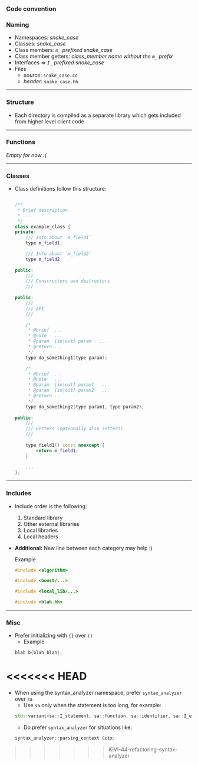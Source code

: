 ### Code convention 

### Naming

- Namespaces: *snake_case*
- Classes: *snake_case*
- Class members: *`m_` prefixed snake_case*
- Class member getters: *class_member name without the `m_` prefix*
- Interfaces => *`I_` prefixed snake_case*
- Files
    - _source_: `snake_case.cc`
    - _header_: `snake_case.hh`
        
-------

### Structure
- Each directory is compiled as a separate library which gets included
from higher level client code

-------

### Functions

*Empty for now :(*

-------
        
### Classes
- Class definitions follow this structure:
        
    ```c++
  
    /**
     * Brief description
     * ...
     */
    class example_class {
    private:
        /// Info about `m_field1`
        type m_field1;
  
        /// Info about `m_field2`
        type m_field2;
        
    public:
        ///
        /// Constructors and destructors
        ///
        
    public:
        ///
        /// API
        ///
  
        /*
         * @brief  ... 
         * @note   ...  
         * @param  [in|out] param   ...
         * @return ...
         */
        type do_something1(type param);
  
        /*
         * @brief  ... 
         * @note   ...  
         * @param  [in|out] param1   ...
         * @param  [in|out] param2   ...
         * @return ...
         */
        type do_something2(type param1, type param2);
        
    public:
        ///
        /// Getters (optionally also setters)
        ///
        
        type field1() const noexcept {
            return m_field1;
        }
        
        ...
    };
    ```
  
 ----------------
 ### Includes
 - Include order is the following:
    1. Standard library
    2. Other external libraries
    3. Local libraries
    4. Local headers
 - **Additional:** New line between each category may help :)
    
    Example
    ```c++
   #include <algorithm>

   #include <boost/...>

   #include <local_lib/...>

   #include <blah.hh>
   
    ```
   
-----------------
### Misc
- Prefer initializing with `{}` over `()`
    + Example
    ```cpp
    blah b{blah_blah};
    ```
<<<<<<< HEAD
=======
- When using the syntax_analyzer namespace, prefer `syntax_analyzer` over `sa`
    + Use `sa` only when the statement is too long, for example:
    ```cpp
  std::variant<sa::I_statement, sa::function, sa::identifier, sa::I_expression, sa::invalid> m_field;
    ```
    + Do prefer `syntax_analyzer` for situations like:
    ```cpp
  syntax_analyzer::parsing_context &ctx;
    ```
>>>>>>> KIVI-44-refactoring-syntax-analyzer
  